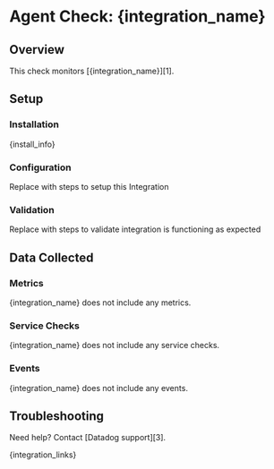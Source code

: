 # Agent Check: {integration_name}

## Overview

This check monitors [{integration_name}][1].

## Setup

### Installation

{install_info}

### Configuration

Replace with steps to setup this Integration

### Validation

Replace with steps to validate integration is functioning as expected

## Data Collected

### Metrics

{integration_name} does not include any metrics.

### Service Checks

{integration_name} does not include any service checks.

### Events

{integration_name} does not include any events.

## Troubleshooting

Need help? Contact [Datadog support][3].

{integration_links}
